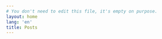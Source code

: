 ```yaml
---
# You don't need to edit this file, it's empty on purpose.
layout: home
lang: 'en'
title: Posts
---
```

